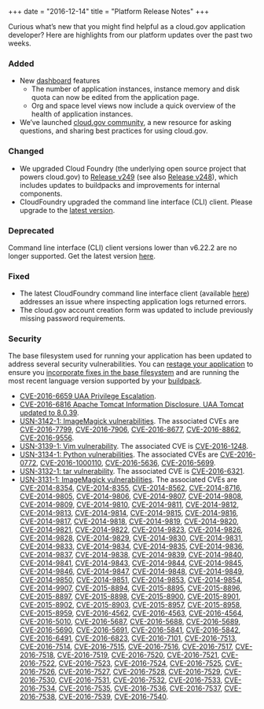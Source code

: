 +++
date = "2016-12-14"
title = "Platform Release Notes"
+++

Curious what’s new that you might find helpful as a cloud.gov application developer? Here are highlights from our platform updates over the past two weeks.
<!--more-->

### Added
- New [dashboard](https://dashboard.fr.cloud.gov) features
  - The number of application instances, instance memory and disk quota can now be edited from the application page.
  - Org and space level views now include a quick overview of the health of application instances.
- We’ve launched [cloud.gov community](https://community.cloud.gov), a new resource for asking questions, and sharing best practices for using cloud.gov.

### Changed
- We upgraded Cloud Foundry (the underlying open source project that powers cloud.gov) to [Release v249](https://github.com/cloudfoundry/cf-release/releases/tag/v249) (see also [Release v248](https://github.com/cloudfoundry/cf-release/releases/tag/v248)), which includes updates to buildpacks and improvements for internal components.
- CloudFoundry upgraded the command line interface (CLI) client. Please upgrade to the [latest version](https://github.com/cloudfoundry/cli/releases/latest).

### Deprecated
Command line interface (CLI) client versions lower than v6.22.2 are no longer supported. Get the latest version [here](https://github.com/cloudfoundry/cli/releases/latest).

### Fixed
- The latest CloudFoundry command line interface client (available [here](https://github.com/cloudfoundry/cli/releases/latest)) addresses an issue where inspecting application logs returned errors.
- The cloud.gov account creation form was updated to include previously missing password requirements.

### Security
The base filesystem used for running your application has been updated to address several security vulnerabilities. You can [restage your application](https://cli.cloudfoundry.org/en-US/cf/restage.html) to ensure you [incorporate fixes in the base filesystem](https://docs.cloudfoundry.org/devguide/deploy-apps/stacks.html#cli-commands) and are running the most recent language version supported by your [buildpack](https://docs.cloudfoundry.org/buildpacks/).

- [CVE-2016-6659 UAA Privilege Escalation](https://pivotal.io/security/cve-2016-6659).
- [CVE-2016-6816 Apache Tomcat Information Disclosure, UAA Tomcat updated to 8.0.39](https://tomcat.apache.org/security-9.html).
- [USN-3142-1: ImageMagick vulnerabilities](https://www.ubuntu.com/usn/USN-3142-1/). The associated CVEs are [CVE-2016-7799](https://people.canonical.com/~ubuntu-security/cve/CVE-2016-7799), [CVE-2016-7906](https://people.canonical.com/~ubuntu-security/cve/CVE-2016-7906), [CVE-2016-8677](https://people.canonical.com/~ubuntu-security/cve/CVE-2016-8677), [CVE-2016-8862](https://people.canonical.com/~ubuntu-security/cve/CVE-2016-8862), [CVE-2016-9556](https://people.canonical.com/~ubuntu-security/cve/CVE-2016-9556).
- [USN-3139-1: Vim vulnerability](https://www.ubuntu.com/usn/USN-3139-1/). The associated CVE is [CVE-2016-1248](https://people.canonical.com/~ubuntu-security/cve/CVE-2016-1248).
- [USN-3134-1: Python vulnerabilities](https://www.ubuntu.com/usn/USN-3134-1/). The associated CVEs are [CVE-2016-0772](https://people.canonical.com/~ubuntu-security/cve/CVE-2016-0772), [CVE-2016-1000110](https://people.canonical.com/~ubuntu-security/cve/CVE-2016-1000110), [CVE-2016-5636](https://people.canonical.com/~ubuntu-security/cve/CVE-2016-5636), [CVE-2016-5699](https://people.canonical.com/~ubuntu-security/cve/CVE-2016-5699).
- [USN-3132-1: tar vulnerability](https://www.ubuntu.com/usn/USN-3132-1/). The associated CVE is [CVE-2016-6321](https://people.canonical.com/~ubuntu-security/cve/CVE-2016-6321).
- [USN-3131-1: ImageMagick vulnerabilities](https://www.ubuntu.com/usn/USN-3131-1/). The associated CVEs are [CVE-2014-8354](https://people.canonical.com/~ubuntu-security/cve/CVE-2014-8354), [CVE-2014-8355](https://people.canonical.com/~ubuntu-security/cve/CVE-2014-8355), [CVE-2014-8562](https://people.canonical.com/~ubuntu-security/cve/CVE-2014-8562), [CVE-2014-8716](https://people.canonical.com/~ubuntu-security/cve/CVE-2014-8716), [CVE-2014-9805](https://people.canonical.com/~ubuntu-security/cve/CVE-2014-9805), [CVE-2014-9806](https://people.canonical.com/~ubuntu-security/cve/CVE-2014-9806), [CVE-2014-9807](https://people.canonical.com/~ubuntu-security/cve/CVE-2014-9807), [CVE-2014-9808](https://people.canonical.com/~ubuntu-security/cve/CVE-2014-9808), [CVE-2014-9809](https://people.canonical.com/~ubuntu-security/cve/CVE-2014-9809), [CVE-2014-9810](https://people.canonical.com/~ubuntu-security/cve/CVE-2014-9810), [CVE-2014-9811](https://people.canonical.com/~ubuntu-security/cve/CVE-2014-9811), [CVE-2014-9812](https://people.canonical.com/~ubuntu-security/cve/CVE-2014-9812), [CVE-2014-9813](https://people.canonical.com/~ubuntu-security/cve/CVE-2014-9813), [CVE-2014-9814](https://people.canonical.com/~ubuntu-security/cve/CVE-2014-9814), [CVE-2014-9815](https://people.canonical.com/~ubuntu-security/cve/CVE-2014-9815), [CVE-2014-9816](https://people.canonical.com/~ubuntu-security/cve/CVE-2014-9816), [CVE-2014-9817](https://people.canonical.com/~ubuntu-security/cve/CVE-2014-9817), [CVE-2014-9818](https://people.canonical.com/~ubuntu-security/cve/CVE-2014-9818), [CVE-2014-9819](https://people.canonical.com/~ubuntu-security/cve/CVE-2014-9819), [CVE-2014-9820](https://people.canonical.com/~ubuntu-security/cve/CVE-2014-9820), [CVE-2014-9821](https://people.canonical.com/~ubuntu-security/cve/CVE-2014-9821), [CVE-2014-9822](https://people.canonical.com/~ubuntu-security/cve/CVE-2014-9822), [CVE-2014-9823](https://people.canonical.com/~ubuntu-security/cve/CVE-2014-9823), [CVE-2014-9826](https://people.canonical.com/~ubuntu-security/cve/CVE-2014-9826), [CVE-2014-9828](https://people.canonical.com/~ubuntu-security/cve/CVE-2014-9828), [CVE-2014-9829](https://people.canonical.com/~ubuntu-security/cve/CVE-2014-9829), [CVE-2014-9830](https://people.canonical.com/~ubuntu-security/cve/CVE-2014-9830), [CVE-2014-9831](https://people.canonical.com/~ubuntu-security/cve/CVE-2014-9831), [CVE-2014-9833](https://people.canonical.com/~ubuntu-security/cve/CVE-2014-9833), [CVE-2014-9834](https://people.canonical.com/~ubuntu-security/cve/CVE-2014-9834), [CVE-2014-9835](https://people.canonical.com/~ubuntu-security/cve/CVE-2014-9835), [CVE-2014-9836](https://people.canonical.com/~ubuntu-security/cve/CVE-2014-9836), [CVE-2014-9837](https://people.canonical.com/~ubuntu-security/cve/CVE-2014-9837), [CVE-2014-9838](https://people.canonical.com/~ubuntu-security/cve/CVE-2014-9838), [CVE-2014-9839](https://people.canonical.com/~ubuntu-security/cve/CVE-2014-9839), [CVE-2014-9840](https://people.canonical.com/~ubuntu-security/cve/CVE-2014-9840), [CVE-2014-9841](https://people.canonical.com/~ubuntu-security/cve/CVE-2014-9841), [CVE-2014-9843](https://people.canonical.com/~ubuntu-security/cve/CVE-2014-9843), [CVE-2014-9844](https://people.canonical.com/~ubuntu-security/cve/CVE-2014-9844), [CVE-2014-9845](https://people.canonical.com/~ubuntu-security/cve/CVE-2014-9845), [CVE-2014-9846](https://people.canonical.com/~ubuntu-security/cve/CVE-2014-9846), [CVE-2014-9847](https://people.canonical.com/~ubuntu-security/cve/CVE-2014-9847), [CVE-2014-9848](https://people.canonical.com/~ubuntu-security/cve/CVE-2014-9848), [CVE-2014-9849](https://people.canonical.com/~ubuntu-security/cve/CVE-2014-9849), [CVE-2014-9850](https://people.canonical.com/~ubuntu-security/cve/CVE-2014-9850), [CVE-2014-9851](https://people.canonical.com/~ubuntu-security/cve/CVE-2014-9851), [CVE-2014-9853](https://people.canonical.com/~ubuntu-security/cve/CVE-2014-9853), [CVE-2014-9854](https://people.canonical.com/~ubuntu-security/cve/CVE-2014-9854), [CVE-2014-9907](https://people.canonical.com/~ubuntu-security/cve/CVE-2014-9907), [CVE-2015-8894](https://people.canonical.com/~ubuntu-security/cve/CVE-2015-8894), [CVE-2015-8895](https://people.canonical.com/~ubuntu-security/cve/CVE-2015-8895), [CVE-2015-8896](https://people.canonical.com/~ubuntu-security/cve/CVE-2015-8896), [CVE-2015-8897](https://people.canonical.com/~ubuntu-security/cve/CVE-2015-8897), [CVE-2015-8898](https://people.canonical.com/~ubuntu-security/cve/CVE-2015-8898), [CVE-2015-8900](https://people.canonical.com/~ubuntu-security/cve/CVE-2015-8900), [CVE-2015-8901](https://people.canonical.com/~ubuntu-security/cve/CVE-2015-8901), [CVE-2015-8902](https://people.canonical.com/~ubuntu-security/cve/CVE-2015-8902), [CVE-2015-8903](https://people.canonical.com/~ubuntu-security/cve/CVE-2015-8903), [CVE-2015-8957](https://people.canonical.com/~ubuntu-security/cve/CVE-2015-8957), [CVE-2015-8958](https://people.canonical.com/~ubuntu-security/cve/CVE-2015-8958), [CVE-2015-8959](https://people.canonical.com/~ubuntu-security/cve/CVE-2015-8959), [CVE-2016-4562](https://people.canonical.com/~ubuntu-security/cve/CVE-2016-4562), [CVE-2016-4563](https://people.canonical.com/~ubuntu-security/cve/CVE-2016-4563), [CVE-2016-4564](https://people.canonical.com/~ubuntu-security/cve/CVE-2016-4564), [CVE-2016-5010](https://people.canonical.com/~ubuntu-security/cve/CVE-2016-5010), [CVE-2016-5687](https://people.canonical.com/~ubuntu-security/cve/CVE-2016-5687), [CVE-2016-5688](https://people.canonical.com/~ubuntu-security/cve/CVE-2016-5688), [CVE-2016-5689](https://people.canonical.com/~ubuntu-security/cve/CVE-2016-5689), [CVE-2016-5690](https://people.canonical.com/~ubuntu-security/cve/CVE-2016-5690), [CVE-2016-5691](https://people.canonical.com/~ubuntu-security/cve/CVE-2016-5691), [CVE-2016-5841](https://people.canonical.com/~ubuntu-security/cve/CVE-2016-5841), [CVE-2016-5842](https://people.canonical.com/~ubuntu-security/cve/CVE-2016-5842), [CVE-2016-6491](https://people.canonical.com/~ubuntu-security/cve/CVE-2016-6491), [CVE-2016-6823](https://people.canonical.com/~ubuntu-security/cve/CVE-2016-6823), [CVE-2016-7101](https://people.canonical.com/~ubuntu-security/cve/CVE-2016-7101), [CVE-2016-7513](https://people.canonical.com/~ubuntu-security/cve/CVE-2016-7513), [CVE-2016-7514](https://people.canonical.com/~ubuntu-security/cve/CVE-2016-7514), [CVE-2016-7515](https://people.canonical.com/~ubuntu-security/cve/CVE-2016-7515), [CVE-2016-7516](https://people.canonical.com/~ubuntu-security/cve/CVE-2016-7516), [CVE-2016-7517](https://people.canonical.com/~ubuntu-security/cve/CVE-2016-7517), [CVE-2016-7518](https://people.canonical.com/~ubuntu-security/cve/CVE-2016-7518), [CVE-2016-7519](https://people.canonical.com/~ubuntu-security/cve/CVE-2016-7519), [CVE-2016-7520](https://people.canonical.com/~ubuntu-security/cve/CVE-2016-7520), [CVE-2016-7521](https://people.canonical.com/~ubuntu-security/cve/CVE-2016-7521), [CVE-2016-7522](https://people.canonical.com/~ubuntu-security/cve/CVE-2016-7522), [CVE-2016-7523](https://people.canonical.com/~ubuntu-security/cve/CVE-2016-7523), [CVE-2016-7524](https://people.canonical.com/~ubuntu-security/cve/CVE-2016-7524), [CVE-2016-7525](https://people.canonical.com/~ubuntu-security/cve/CVE-2016-7525), [CVE-2016-7526](https://people.canonical.com/~ubuntu-security/cve/CVE-2016-7526), [CVE-2016-7527](https://people.canonical.com/~ubuntu-security/cve/CVE-2016-7527), [CVE-2016-7528](https://people.canonical.com/~ubuntu-security/cve/CVE-2016-7528), [CVE-2016-7529](https://people.canonical.com/~ubuntu-security/cve/CVE-2016-7529), [CVE-2016-7530](https://people.canonical.com/~ubuntu-security/cve/CVE-2016-7530), [CVE-2016-7531](https://people.canonical.com/~ubuntu-security/cve/CVE-2016-7531), [CVE-2016-7532](https://people.canonical.com/~ubuntu-security/cve/CVE-2016-7532), [CVE-2016-7533](https://people.canonical.com/~ubuntu-security/cve/CVE-2016-7533), [CVE-2016-7534](https://people.canonical.com/~ubuntu-security/cve/CVE-2016-7534), [CVE-2016-7535](https://people.canonical.com/~ubuntu-security/cve/CVE-2016-7535), [CVE-2016-7536](https://people.canonical.com/~ubuntu-security/cve/CVE-2016-7536), [CVE-2016-7537](https://people.canonical.com/~ubuntu-security/cve/CVE-2016-7537), [CVE-2016-7538](https://people.canonical.com/~ubuntu-security/cve/CVE-2016-7538), [CVE-2016-7539](https://people.canonical.com/~ubuntu-security/cve/CVE-2016-7539), [CVE-2016-7540](https://people.canonical.com/~ubuntu-security/cve/CVE-2016-7540).

